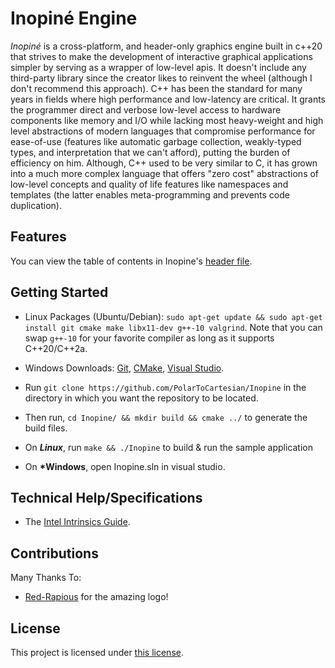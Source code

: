 # Inopiné Engine

*Inopiné* is a cross-platform, and header-only graphics engine built in c++20 that strives to make the development of interactive graphical applications simpler by serving as a wrapper of low-level apis. It doesn't include any third-party library since the creator likes to reinvent the wheel (although I don't recommend this approach). C++ has been the standard for many years in fields where high performance and low-latency are critical. It grants the programmer direct and verbose low-level access to hardware components like memory and I/O while lacking most heavy-weight and high level abstractions of modern languages that compromise performance for ease-of-use (features like automatic garbage collection, weakly-typed types, and interpretation that we can't afford), putting the burden of efficiency on him.  Although, C++ used to be very similar to C, it has grown into a much more complex language that offers "zero cost" abstractions of low-level concepts and quality of life features like namespaces and templates (the latter enables meta-programming and prevents code duplication).

## Features

You can view the table of contents in Inopine's [header file](Include/Inopine/Inopine.hpp).

## Getting Started

+ Linux Packages (Ubuntu/Debian): `sudo apt-get update && sudo apt-get install git cmake make libx11-dev g++-10 valgrind`. Note that you can swap `g++-10` for your favorite compiler as long as it supports C++20/C++2a.
+ Windows Downloads: [Git](https://git-scm.com/downloads), [CMake](https://cmake.org/download/), [Visual Studio](https://visualstudio.microsoft.com/).


+ Run `git clone https://github.com/PolarToCartesian/Inopine` in the directory in which you want the repository to be located.
+ Then run, `cd Inopine/ && mkdir build && cmake ../` to generate the build files.
+ On __***Linux***__,  run `make && ./Inopine` to build & run the sample application
+ On __***Windows**__, open Inopine.sln in visual studio.

## Technical Help/Specifications

+ The [Intel Intrinsics Guide](https://software.intel.com/sites/landingpage/IntrinsicsGuide/).

## Contributions

Many Thanks To:

+ [Red-Rapious](https://github.com/Red-Rapious) for the amazing logo!

## License

This project is licensed under [this license](LICENSE.md).